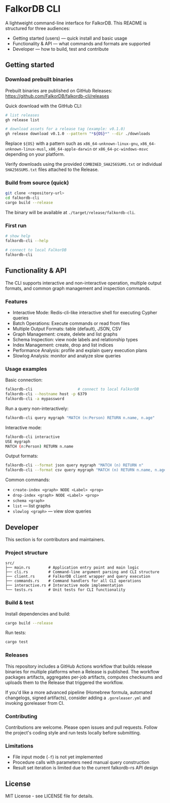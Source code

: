 # FalkorDB CLI

A lightweight command-line interface for FalkorDB. This README is structured for three audiences:

- Getting started (users) — quick install and basic usage
- Functionality & API — what commands and formats are supported
- Developer — how to build, test and contribute

## Getting started

### Download prebuilt binaries

Prebuilt binaries are published on GitHub Releases: https://github.com/FalkorDB/falkordb-cli/releases

Quick download with the GitHub CLI:

```bash
# list releases
gh release list

# download assets for a release tag (example: v0.1.0)
gh release download v0.1.0 --pattern "*${OS}*" --dir ./downloads
```

Replace `${OS}` with a pattern such as `x86_64-unknown-linux-gnu`, `x86_64-unknown-linux-musl`, `x86_64-apple-darwin` or `x86_64-pc-windows-msvc` depending on your platform.

Verify downloads using the provided `COMBINED_SHA256SUMS.txt` or individual `SHA256SUMS.txt` files attached to the Release.

### Build from source (quick)

```bash
git clone <repository-url>
cd falkordb-cli
cargo build --release
```

The binary will be available at `./target/release/falkordb-cli`.

### First run

```bash
# show help
falkordb-cli --help

# connect to local FalkorDB
falkordb-cli
```

## Functionality & API

The CLI supports interactive and non-interactive operation, multiple output formats, and common graph management and inspection commands.

### Features

- Interactive Mode: Redis-cli-like interactive shell for executing Cypher queries
- Batch Operations: Execute commands or read from files
- Multiple Output Formats: table (default), JSON, CSV
- Graph Management: create, delete and list graphs
- Schema Inspection: view node labels and relationship types
- Index Management: create, drop and list indices
- Performance Analysis: profile and explain query execution plans
- Slowlog Analysis: monitor and analyze slow queries

### Usage examples

Basic connection:

```bash
falkordb-cli                    # connect to local FalkorDB
falkordb-cli --hostname host -p 6379
falkordb-cli -a mypassword
```

Run a query non-interactively:

```bash
falkordb-cli query mygraph "MATCH (n:Person) RETURN n.name, n.age"
```

Interactive mode:

```bash
falkordb-cli interactive
USE mygraph
MATCH (n:Person) RETURN n.name
```

Output formats:

```bash
falkordb-cli --format json query mygraph "MATCH (n) RETURN n"
falkordb-cli --format csv query mygraph "MATCH (n) RETURN n.name, n.age"
```

Common commands:

- `create-index <graph> NODE <Label> <prop>`
- `drop-index <graph> NODE <Label> <prop>`
- `schema <graph>`
- `list` — list graphs
- `slowlog <graph>` — view slow queries

## Developer

This section is for contributors and maintainers.

### Project structure

```
src/
├── main.rs        # Application entry point and main logic
├── cli.rs         # Command-line argument parsing and CLI structure
├── client.rs      # FalkorDB client wrapper and query execution
├── commands.rs    # Command handlers for all CLI operations
├── interactive.rs # Interactive mode implementation
└── tests.rs       # Unit tests for CLI functionality
```

### Build & test

Install dependencies and build:

```bash
cargo build --release
```

Run tests:

```bash
cargo test
```

### Releases

This repository includes a GitHub Actions workflow that builds release binaries for multiple platforms when a Release is published. The workflow packages artifacts, aggregates per-job artifacts, computes checksums and uploads them to the Release that triggered the workflow.

If you'd like a more advanced pipeline (Homebrew formula, automated changelogs, signed artifacts), consider adding a `.goreleaser.yml` and invoking goreleaser from CI.

### Contributing

Contributions are welcome. Please open issues and pull requests. Follow the project's coding style and run tests locally before submitting.

### Limitations

- File input mode (`-f`) is not yet implemented
- Procedure calls with parameters need manual query construction
- Result set iteration is limited due to the current falkordb-rs API design

## License

MIT License - see LICENSE file for details.
